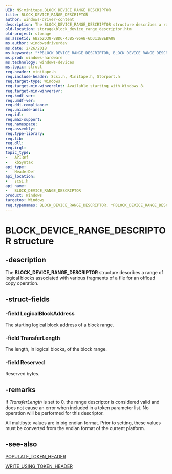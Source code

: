 ```yaml
---
UID: NS:minitape.BLOCK_DEVICE_RANGE_DESCRIPTOR
title: BLOCK_DEVICE_RANGE_DESCRIPTOR
author: windows-driver-content
description: The BLOCK_DEVICE_RANGE_DESCRIPTOR structure describes a range of logical blocks associated with various fragments of a file for an offload copy operation.
old-location: storage\block_device_range_descriptor.htm
old-project: storage
ms.assetid: 6B262D38-8BD6-43B5-96AB-6D311B8EBA88
ms.author: windowsdriverdev
ms.date: 2/26/2018
ms.keywords: "*PBLOCK_DEVICE_RANGE_DESCRIPTOR, BLOCK_DEVICE_RANGE_DESCRIPTOR, BLOCK_DEVICE_RANGE_DESCRIPTOR structure [Storage Devices], PBLOCK_DEVICE_RANGE_DESCRIPTOR, PBLOCK_DEVICE_RANGE_DESCRIPTOR structure pointer [Storage Devices], scsi/BLOCK_DEVICE_RANGE_DESCRIPTOR, scsi/PBLOCK_DEVICE_RANGE_DESCRIPTOR, storage.block_device_range_descriptor"
ms.prod: windows-hardware
ms.technology: windows-devices
ms.topic: struct
req.header: minitape.h
req.include-header: Scsi.h, Minitape.h, Storport.h
req.target-type: Windows
req.target-min-winverclnt: Available starting with Windows 8.
req.target-min-winversvr: 
req.kmdf-ver: 
req.umdf-ver: 
req.ddi-compliance: 
req.unicode-ansi: 
req.idl: 
req.max-support: 
req.namespace: 
req.assembly: 
req.type-library: 
req.lib: 
req.dll: 
req.irql: 
topic_type:
-	APIRef
-	kbSyntax
api_type:
-	HeaderDef
api_location:
-	scsi.h
api_name:
-	BLOCK_DEVICE_RANGE_DESCRIPTOR
product: Windows
targetos: Windows
req.typenames: BLOCK_DEVICE_RANGE_DESCRIPTOR, *PBLOCK_DEVICE_RANGE_DESCRIPTOR
---
```


# BLOCK_DEVICE_RANGE_DESCRIPTOR structure


## -description


The <b>BLOCK_DEVICE_RANGE_DESCRIPTOR</b> structure describes a range of logical blocks associated with various fragments of a file for an offload copy operation.


## -struct-fields




### -field LogicalBlockAddress

The starting logical block address of a block range.


### -field TransferLength

The length, in logical blocks, of the block range.


### -field Reserved

Reserved bytes.


## -remarks



If <i>TransferLength</i> is set to 0, the range descriptor is considered valid and does not cause an error when included in a token parameter list. No operation will be performed for this descriptor.

All multibyte values are in big endian format. Prior to setting, these values must be converted from the endian format of the current platform.




## -see-also




<a href="https://msdn.microsoft.com/library/windows/hardware/hh967730">POPULATE_TOKEN_HEADER</a>



<a href="https://msdn.microsoft.com/library/windows/hardware/hh967746">WRITE_USING_TOKEN_HEADER</a>
 

 

